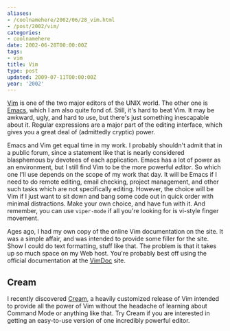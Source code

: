 ```yaml
---
aliases:
- /coolnamehere/2002/06/28_vim.html
- /post/2002/vim/
categories:
- coolnamehere
date: 2002-06-28T00:00:00Z
tags:
- vim
title: Vim
type: post
updated: 2009-07-11T00:00:00Z
year: '2002'
---
```


[Emacs]: /tags/emacs/

[Vim](http://www.vim.org/ "Vim Main Site") is one of the two major editors 
of the UNIX world. The other one is [Emacs][],
which I am also quite fond of. Still, it's hard to beat Vim. It may be 
awkward, ugly, and hard to use, but there's just something inescapable about 
it. Regular expressions are a major part of the editing interface, which gives 
you a great deal of (admittedly cryptic) power.
<!--more-->

Emacs and Vim get equal time in my work. I probably shouldn't admit that in a 
public forum, since a statement like that is nearly considered blasphemous by 
devotees of each application. Emacs has a lot of power as an environment, but 
I still find Vim to be the more powerful *editor*. So which one I'll use 
depends on the scope of my work that day. It will be Emacs if I need to do 
remote editing, email checking, project management, and other such tasks which 
are not specifically editing. However, the choice will be Vim if I just want to 
sit down and bang some code out in quick order with minimal distractions. Make 
your own choice, and have fun with it. And remember, you can use 
`viper-mode` if all you're looking for is vi-style finger movement.

Ages ago, I had my own copy of the online Vim documentation on the site. 
It was a simple affair, and was intended to provide some filler 
for the site. Show I could do text formatting, stuff like that. The problem 
is that it takes up so much space on my Web host. You're probably best off 
using the official documentation at the [VimDoc](http://vimdoc.sf.net "Vim Documentation") site.

## Cream

I recently discovered [Cream](http://cream.sf.net/ "Cream VIM Distribution"), a 
heavily customized release of Vim intended to provide all the power of Vim without 
the headache of learning about Command Mode or anything like that. Try Cream if 
you are interested in getting an easy-to-use version of one incredibly powerful 
editor.


